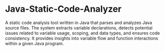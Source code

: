 # Java-Static-Code-Analyzer
A static code analysis tool written in Java that parses and analyzes Java source files. The system extracts variable declarations, detects potential issues related to variable usage, scoping, and data types, and ensures code consistency. It provides insights into variable flow and function interactions within a given Java program.
